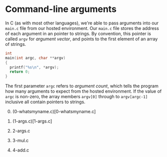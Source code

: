 # Command-line arguments

In C (as with most other languages), we're able to pass arguments into our `main.c` file from our hosted environment.
Our `main.c` file stores the address of each argument in an pointer to strings. By convention, this pointer
is called `argv` for *argument vector*, and points to the first element of an array of strings.

```c
int
main(int argc, char **argv)
{
  printf("%s\n", *argv);
  return 0;
}
```

The first parameter `argc` refers to *argument count*, which tells the program how many arguments to expect from the hosted
environment. If the value of `argc` is non-zero, the array members `argv[0]` through to `argv[argc-1]` inclusive all contain
pointers to strings.

0. (0-whatsmyname.c)[0-whatsmyname.c]

1. (1-args.c)[1-args.c]

2. 2-args.c

3. 3-mul.c

4. 4-add.c
